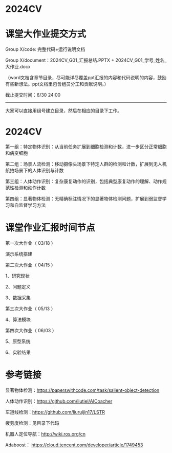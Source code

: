 # 2024CV
# 课堂大作业提交方式

Group X/code: 完整代码+运行说明文档

Group X/document：2024CV_G01_汇报总结.PPTX + 2024CV_G01_学号_姓名_大作业.docx

（word文档含章节目录，尽可能详尽覆盖ppt汇报的内容和代码说明的内容，鼓励有些新想法。ppt文档里包含组员分工和贡献说明。）

截止提交时间：6/30 24:00     

-------------------------------------------------------------

大家可以直接用组号建立目录，然后在相应的目录下工作。

# 2024CV


第一组：特定物体识别：从当前任务扩展到细胞检测和计数，进一步区分正常细胞和病变细胞

第二组：场景人流检测：移动摄像头场景下特定人群的检测和计数，扩展到无人机航拍场景下的人体识别与计数

第三组：人体动作识别：复杂康复动作的识别，包括典型康复动作的理解、动作规范性检测和动作计数

第四组：显著物体检测：无精确标注情况下的显著物体检测问题，扩展到弱监督学习和自监督学习方法



#  课堂作业汇报时间节点
 
第一次大作业（  03/18 ）

   演示系统搭建

第二次大作业（  04/15 ）

   1、研究现状


  2、问题定义


  3、数据采集

  
第三次大作业（  05/13 ）

 
  4、算法模块

 
 
  
第四次大作业（  06/03 ）

  
  5、原型系统


  6、实验结果

 

#  参考链接

显著物体检测：https://paperswithcode.com/task/salient-object-detection 

人体动作识别：https://github.com/liutiel/AICoacher

车道线检测：https://github.com/liuruijin17/LSTR

疲劳度检测：见目录下代码

机器人定位导航：http://wiki.ros.org/cn

Adaboost： https://cloud.tencent.com/developer/article/1749453



  
  
 

